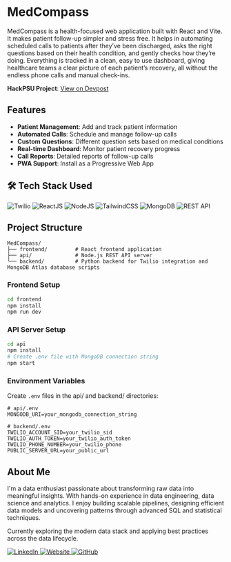# MedCompass

MedCompass is a health-focused web application built with React and Vite. It makes patient follow-up simpler and stress free. It helps in automating scheduled calls to patients after they’ve been discharged, asks the right questions based on their health condition, and gently checks how they’re doing. Everything is tracked in a clean, easy to use dashboard, giving healthcare teams a clear picture of each patient’s recovery, all without the endless phone calls and manual check-ins.

**HackPSU Project**: [View on Devpost](https://devpost.com/software/medcompass)

## Features

- **Patient Management**: Add and track patient information
- **Automated Calls**: Schedule and manage follow-up calls
- **Custom Questions**: Different question sets based on medical conditions
- **Real-time Dashboard**: Monitor patient recovery progress
- **Call Reports**: Detailed reports of follow-up calls
- **PWA Support**: Install as a Progressive Web App

## 🛠️ Tech Stack Used

![Twilio](https://img.shields.io/badge/Twilio-%23F22F46.svg?style=flat&logo=twilio&logoColor=white)
![ReactJS](https://img.shields.io/badge/React-%2361DAFB.svg?style=flat&logo=react&logoColor=white)
![NodeJS](https://img.shields.io/badge/Node.js-%23339933.svg?style=flat&logo=node.js&logoColor=white)
![TailwindCSS](https://img.shields.io/badge/TailwindCSS-%2306B6D4.svg?style=flat&logo=tailwindcss&logoColor=white)
![MongoDB](https://img.shields.io/badge/MongoDB-%2347A248.svg?style=flat&logo=mongodb&logoColor=white)
![REST API](https://img.shields.io/badge/REST%20API-%232c3e50.svg?style=flat&logo=api&logoColor=white)

## Project Structure

```
MedCompass/
├── frontend/         # React frontend application
├── api/              # Node.js REST API server
└── backend/          # Python backend for Twilio integration and MongoDB Atlas database scripts
```

### Frontend Setup
```bash
cd frontend
npm install
npm run dev
```

### API Server Setup
```bash
cd api
npm install
# Create .env file with MongoDB connection string
npm start
```

### Environment Variables
Create `.env` files in the api/ and backend/ directories:

```env
# api/.env
MONGODB_URI=your_mongodb_connection_string

# backend/.env
TWILIO_ACCOUNT_SID=your_twilio_sid
TWILIO_AUTH_TOKEN=your_twilio_auth_token
TWILIO_PHONE_NUMBER=your_twilio_phone
PUBLIC_SERVER_URL=your_public_url
```

## About Me

I'm a data enthusiast passionate about transforming raw data into meaningful insights. With hands-on experience in data engineering, data science and analytics. I enjoy building scalable pipelines, designing efficient data models and uncovering patterns through advanced SQL and statistical techniques.

Currently exploring the modern data stack and applying best practices across the data lifecycle.

<p align="left">
  <a href="https://linkedin.com/in/supritspatil" target="_blank">
    <img src="https://img.shields.io/badge/LinkedIn-0A66C2?style=for-the-badge&logo=linkedin&logoColor=white" alt="LinkedIn"/>
  </a>
  <a href="https://www.supritpatil.co/" target="_blank">
    <img src="https://img.shields.io/badge/Website-FF6F00?style=for-the-badge&logo=Google-Chrome&logoColor=white" alt="Website"/>
  </a>
  <a href="https://github.com/ssp964" target="_blank">
    <img src="https://img.shields.io/badge/GitHub-24292E?style=for-the-badge&logo=github&logoColor=white" alt="GitHub"/>
  </a>
</p>
